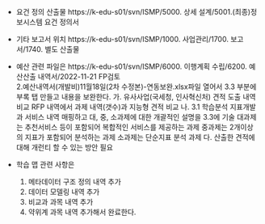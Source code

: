+ 요건 정의 산출물 
    https://k-edu-s01/svn/ISMP/5000. 상세 설계/5001.(최종)정보시스템 요건 정의서

+ 기타 보고서 위치 
    https://k-edu-s01/svn/ISMP/1000. 사업관리/1700. 보고서/1740. 별도 산출물

+ 예산 관련 파일은
    https://k-edu-s01/svn/ISMP/6000. 이행계획 수립/6200. 예산산출 내역서/2022-11-21 FP검토   
   2.예산내역서(개발비)11월18일(2차 수정본)-연동보완.xlsx파일 열어서
    3.3 부분에 부록 탭 만들고 내용을 보완한다.
         가. 유사사업(국세청, 인사혁신처) 견적 도출 내역 비교
             RFP 내역에서 과제 내역(갯수)과 지능형 견적 비교
         나. 3.1 학습분석 지표개발과 서비스 내역 매핑하고
             대, 중, 소과제에 대한 개괄적인 설명을 3.3에 기술
             대과제는 추천서비스 등이 포함되어 복합적인 서비스를 제공하는 과제
             중과제는 2개이상의 지표가 포함되어 분석하는 과제
             소과제는 단순지표 분석 과제 
         다. 산출한 견적에 대해 개런티 할 수 있는 방안 필요

+ 학습 맵 관련 사항은
   1. 메타데이터 구조 정의 내역 추가
   2. 데이터 모델링 내역 추가
   3. 비교과 과목 내역 추가
   4. 약위계 과목 내역 추가해서 완료한다.
